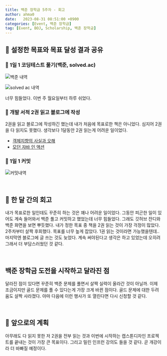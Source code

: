 ```yaml
---
title: 백준 장학금 5주차 - 회고
author: ahma0
date:   2023-08-31 08:51:00 +0900
categories: [Event, 백준 장학금]
tag: [Event, BOJ, Scholarship, 백준 장학금]
---
```


## 🎈 설정한 목표와 목표 달성 결과 공유

### 📎 1일 1 코딩테스트 풀기(백준, solved.ac)

![백준 내역](https://github.com/ahma0/ahma0/assets/84761609/260fcb71-9d66-4bee-a292-5346887a964d)

![solved ac 내역](https://github.com/ahma0/ahma0/assets/84761609/b32ff909-a0d7-4138-be2e-27ede333d008)

너무 힘들었다. 이번 주 월요일부터 하루 쉬었다.


### 📎 개발 서적 2권 읽고 블로그에 작성

2권을 읽고 블로그에 작성하긴 했는데 내가 처음에 목표로한 책은 아니었다. 심지어 2권을 다 읽지도 못했다. 생각보다 1달동안 2권 읽는게 어려운 일이었다.

- [객체지향의 사실과 오해](https://ahma0.github.io/categories/%EA%B0%9D%EC%B2%B4%EC%A7%80%ED%96%A5%EC%9D%98-%EC%82%AC%EC%8B%A4%EA%B3%BC-%EC%98%A4%ED%95%B4/)
- [모던 자바 인 액션](https://ahma0.github.io/categories/%EB%AA%A8%EB%8D%98-%EC%9E%90%EB%B0%94-%EC%9D%B8-%EC%95%A1%EC%85%98/)

### 📎 1일 1 커밋

![커밋내역](https://github.com/ahma0/ahma0/assets/84761609/33c30cab-5a0d-4be0-a2aa-01c87cb77bc4)

<br>

## 🥑 한 달 간의 회고

내가 목표로한 일인데도 꾸준히 하는 것은 꽤나 어려운 일이었다. 그동안 피곤한 일이 있어도 계속 들어와서 백준 풀고 커밋하고 했었는데 너무 힘들었다. 그래도 깃허브 잔디와 백준 화면을 보면 뿌듯했다. 내가 정한 목표 중 책을 2권 읽는 것이 가장 걱정이 많았다. 2주차부터 살짝 후회했다. 목표를 너무 높게 잡았다. 1권 읽는 것이라면 가능했을텐데.. 마지막엔 블로그에 글 쓰는 것도 늦었다. 계속 써야된다고 생각은 하고 있었는데 오히려 그래서 더 부담스러웠던 것 같다.

<br>

## 백준 장학금 도전을 시작하고 달라진 점

달라진 점이 있다면 꾸준히 백준 문제를 풀면서 살짝 실력이 올라간 것이 아닐까. 이제 조금이지만 골드 문제를 풀 수 있다는게 가장 크게 바뀐 점이다. 골드 문제에 대한 두려움도 살짝 사라졌다. 아마 다음에 이런 행사가 또 열린다면 다시 신청할 것 같다.

<br>

## 🌱 앞으로의 계획

아무래도 다 읽지 못한 저 2권을 전부 읽는 것과 이번에 시작하는 캡스톤디자인 프로젝트를 끝내는 것이 가장 큰 목표이다. 그리고 밀린 인프런 강의도 들을 것 같다. 곧 개강이라 더 바빠질 예정이다.